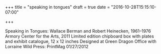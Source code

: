 +++
title = "speaking in tongues"
draft = true
date = "2016-10-28T15:15:10-07:00"

+++


Speaking in Tongues: Wallace Berman and Robert Heinecken, 1961–1976
Armory Center for the Arts, 2011
Limited edition chipboard box with plates and exhibit catalogue, 12 x 12 inches
Designed at Green Dragon Office with Lorraine Wild
Press: PrintMag 01/27/2012
